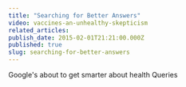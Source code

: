 ```yaml
---
title: "Searching for Better Answers"
video: vaccines-an-unhealthy-skepticism
related_articles:
publish_date: 2015-02-01T21:21:00.000Z
published: true
slug: searching-for-better-answers
---
```

Google's about to get smarter about health Queries


